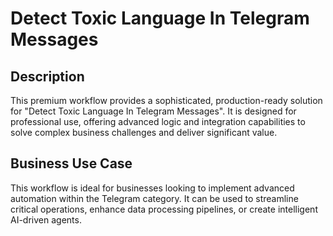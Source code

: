 # Detect Toxic Language In Telegram Messages

## Description
This premium workflow provides a sophisticated, production-ready solution for "Detect Toxic Language In Telegram Messages". It is designed for professional use, offering advanced logic and integration capabilities to solve complex business challenges and deliver significant value.

## Business Use Case
This workflow is ideal for businesses looking to implement advanced automation within the Telegram category. It can be used to streamline critical operations, enhance data processing pipelines, or create intelligent AI-driven agents.
